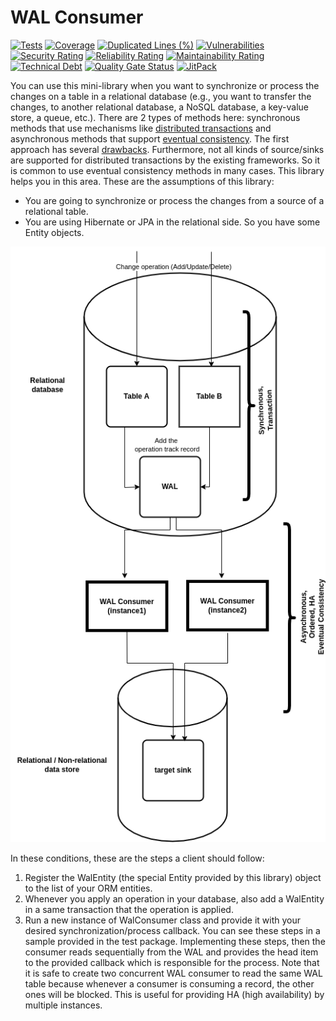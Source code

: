 # WAL Consumer

[![Tests](https://github.com/sahabpardaz/wal-consumer/actions/workflows/maven.yml/badge.svg?branch=main)](https://github.com/sahabpardaz/wal-consumer/actions/workflows/maven.yml)
[![Coverage](https://sonarcloud.io/api/project_badges/measure?project=sahabpardaz_wal-consumer&metric=coverage)](https://sonarcloud.io/dashboard?id=sahabpardaz_wal-consumer)
[![Duplicated Lines (%)](https://sonarcloud.io/api/project_badges/measure?project=sahabpardaz_wal-consumer&metric=duplicated_lines_density)](https://sonarcloud.io/dashboard?id=sahabpardaz_wal-consumer)
[![Vulnerabilities](https://sonarcloud.io/api/project_badges/measure?project=sahabpardaz_wal-consumer&metric=vulnerabilities)](https://sonarcloud.io/dashboard?id=sahabpardaz_wal-consumer)
[![Security Rating](https://sonarcloud.io/api/project_badges/measure?project=sahabpardaz_wal-consumer&metric=security_rating)](https://sonarcloud.io/dashboard?id=sahabpardaz_wal-consumer)
[![Reliability Rating](https://sonarcloud.io/api/project_badges/measure?project=sahabpardaz_wal-consumer&metric=reliability_rating)](https://sonarcloud.io/dashboard?id=sahabpardaz_wal-consumer)
[![Maintainability Rating](https://sonarcloud.io/api/project_badges/measure?project=sahabpardaz_wal-consumer&metric=sqale_rating)](https://sonarcloud.io/dashboard?id=sahabpardaz_wal-consumer)
[![Technical Debt](https://sonarcloud.io/api/project_badges/measure?project=sahabpardaz_wal-consumer&metric=sqale_index)](https://sonarcloud.io/dashboard?id=sahabpardaz_wal-consumer)
[![Quality Gate Status](https://sonarcloud.io/api/project_badges/measure?project=sahabpardaz_wal-consumer&metric=alert_status)](https://sonarcloud.io/dashboard?id=sahabpardaz_wal-consumer)
[![JitPack](https://jitpack.io/v/sahabpardaz/wal-consumer.svg)](https://jitpack.io/#sahabpardaz/wal-consumer)

You can use this mini-library when you want to synchronize or process the changes on a table in a
relational database (e.g., you want to transfer the changes, to another relational database, a NoSQL
database, a key-value store, a queue, etc.). There are 2 types of methods here: synchronous methods
that use mechanisms
like [distributed transactions](https://en.wikipedia.org/wiki/Distributed_transaction) and
asynchronous methods
that support [eventual consistency](https://en.wikipedia.org/wiki/Eventual_consistency). The first
approach has several [drawbacks](http://softwarephilosophy.ninja/distributed-transactions).
Furthermore, not all kinds of source/sinks are supported for distributed transactions by the
existing frameworks. So it is common to use eventual consistency methods in many cases. This library
helps you in this area. These are the assumptions of this library:

- You are going to synchronize or process the changes from a source of a relational table. 
- You are using Hibernate or JPA in the relational side. So you have some Entity objects.

![wal-consumer-flow](./img/wal-consumer.png)

In these conditions, these are the steps a client should follow:

1. Register the WalEntity (the special Entity provided by this library) object to the list of your
   ORM entities.
2. Whenever you apply an operation in your database, also add a WalEntity in a same transaction that
   the operation is applied.
3. Run a new instance of WalConsumer class and provide it with your desired synchronization/process
   callback. You can see these steps in a sample provided in the test package. Implementing these
   steps, then the consumer reads sequentially from the WAL and provides the head item to the
   provided callback which is responsible for the process. Note that it is safe to create two
   concurrent WAL consumer to read the same WAL table because whenever a consumer is consuming a
   record, the other ones will be blocked. This is useful for providing HA (high availability) by
   multiple instances.
